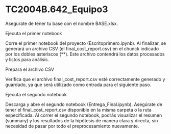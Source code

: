 # TC2004B.642_Equipo3

Asegurate de tener tu base con el nombre BASE.xlsx.

Ejecuta el primer notebook 

Corre el primer notebook del proyecto (Escritoprimero.ipynb). 
Al finalizar, se generará un archivo CSV (el final_cost_report.csv) en el chunck indicado por los dobles asteriscos (**).
Este archivo contendrá los datos procesados y listos para análisis.

Prepara el archivo CSV

Verifica que el archivo final_cost_report.csv esté correctamente generado y guardado, ya que será utilizado como entrada para el siguiente paso.

Ejecuta el segundo notebook 

Descarga y abre el segundo notebook (Entrega_Final.ipynb).
Asegúrate de tener el final_cost_report.csv disponible en la misma carpeta o la ruta especificada.
Al correr el segundo notebook, podrás visualizar el resumen (summary) y los resultados de la hipótesis de manera clara y directa, sin necesidad de pasar por todo el preprocesamiento nuevamente.
